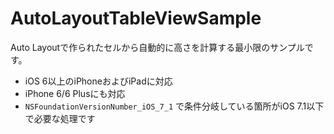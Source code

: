 AutoLayoutTableViewSample
=========================

Auto Layoutで作られたセルから自動的に高さを計算する最小限のサンプルです。

- iOS 6以上のiPhoneおよびiPadに対応
- iPhone 6/6 Plusにも対応
- `NSFoundationVersionNumber_iOS_7_1` で条件分岐している箇所がiOS 7.1以下で必要な処理です
